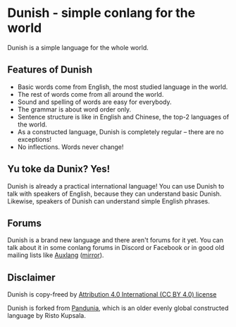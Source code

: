 # Dunish - simple conlang for the world

Dunish is a simple language for the whole world.

## Features of Dunish

- Basic words come from English, the most studied language in the world.
- The rest of words come from all around the world.
- Sound and spelling of words are easy for everybody.
- The grammar is about word order only.
- Sentence structure is like in English and Chinese, 
  the top-2 languages of the world.
- As a constructed language, Dunish is completely regular
  – there are no exceptions!
- No inflections. Words never change!

## Yu toke da Dunix? Yes!

Dunish is already a practical international language!
You can use Dunish to talk with speakers of English,
because they can understand basic Dunish.
Likewise, speakers of Dunish can understand simple English phrases.

## Forums

Dunish is a brand new language and there aren't forums for it yet.
You can talk about it in some conlang forums in Discord or Facebook
or in good old mailing lists like
[Auxlang](https://listserv.brown.edu/archives/auxlang.html)
([mirror](https://groups.yahoo.com/neo/groups/Auxlang/info)).

## Disclaimer

Dunish is copy-freed by
[Attribution 4.0 International (CC BY 4.0) license](https://github.com/DuniaBaxa/Dunix/blob/master/LICENSE.md)

Dunish is forked from [Pandunia](https://github.com/barumau/pandunia),
which is an older evenly global constructed language by Risto Kupsala.

<!--

## Learning material

- [Mini lessons with pictures](http://www.pandunia.info/pandunia/mini_darse.html)
- [Spelling](abc.md)
- [Phrasebook](fraze.md)
- [Lessons with Dialogs](darse.md)
- [Grammar](kanun.md)

- [Searchable dictionary](tiddly.html)
- [English-Pandunia](engli-pandunia.md) dictionary
- [Pandunia-English](pandunia-engli.md) dictionary
- [Origins of words](../pandunia/loge_asle.md) (in Pandunia only)

- [Your name in Pandunia](ren_da_nam.md)

## Stories

- [The rich man and the poor man](rici_man_i_miskin_man.md)

## Articles

- [Pandunia - a new world language](dunia_bax.md)
- [Presentation in PDF format](Pandunia-presentation.pdf)
- [Mentions about Pandunia in other publications](makal_tema_pandunia.md)
- [Why do I like Pandunia?](http://www.pandunia.info/makal/Why_do_I_like_Pandunia.pdf) - opinions from learners
- [Esperanto vs. Pandunia](esperanti_i_pandunia.md)
- [Miscellaneous notes](note.md)

-->

